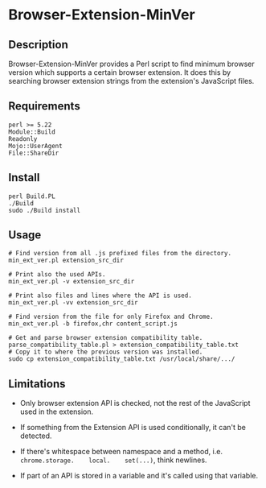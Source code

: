 # Browser-Extension-MinVer 

## Description

Browser-Extension-MinVer provides a Perl script to find minimum browser
version which supports a certain browser extension. It does this by searching
browser extension strings from the extension's JavaScript files.

## Requirements

    perl >= 5.22
    Module::Build
    Readonly
    Mojo::UserAgent
    File::ShareDir

## Install

    perl Build.PL
    ./Build
    sudo ./Build install

## Usage

    # Find version from all .js prefixed files from the directory.
    min_ext_ver.pl extension_src_dir

    # Print also the used APIs.
    min_ext_ver.pl -v extension_src_dir

    # Print also files and lines where the API is used.
    min_ext_ver.pl -vv extension_src_dir

    # Find version from the file for only Firefox and Chrome.
    min_ext_ver.pl -b firefox,chr content_script.js

    # Get and parse browser extension compatibility table.
    parse_compatibility_table.pl > extension_compatibility_table.txt
    # Copy it to where the previous version was installed.
    sudo cp extension_compatibility_table.txt /usr/local/share/.../

## Limitations

* Only browser extension API is checked, not the rest of the JavaScript used
in the extension.

* If something from the Extension API is used conditionally, it can't be
detected.

* If there's whitespace between namespace and a method, i.e.
`chrome.storage.    local.    set(...)`, think newlines.

* If part of an API is stored in a variable and it's called using that variable.
